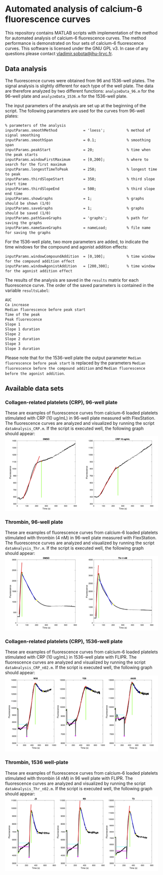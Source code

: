 # Automated analysis of calcium-6 fluorescence curves
This repository contains MATLAB scripts with implementation of the method for automated analysis of calcium-6 fluorescence curves. The method performance is demonstrated on four sets of calcium-6 fluorescence curves. This software is licensed under the GNU GPL v3. In case of any questions please contact vladimir.sobota@ihu-liryc.fr.

## Data analysis
The fluorescence curves were obtained from 96 and 1536-well plates. The signal analysis is slightly different for each type of the well plate. The data are therefore analyzed by two different functions: `analyzeData_96.m` for the 96-well plate and `analyzeData_1536.m` for the 1536-well plate.

The input parameters of the analysis are set up at the beginning of the script. The following parameters are used for the curves from 96-well plates:

```
% parameters of the analysis
inputParams.smoothMethod            = 'loess';          % method of signal smoothing
inputParams.smoothSpan              = 0.1;              % smoothing span
inputParams.peakStart               = 20;               % time when the peak starts
inputParams.windowFirstMaximum      = [0,200];          % where to search for the first maximum
inputParams.longestTimeToPeak       = 250;              % longest time to peak
inputParams.thirdSlopeStart         = 350;              % third slope start time
inputParams.thirdSlopeEnd           = 500;              % third slope end time
inputParams.showGraphs              = 1;                % graphs should be shown (1/0)
inputParams.saveGraphs              = 1;                % graphs should be saved (1/0)
inputParams.pathSaveGraphs          = 'graphs';         % path for saving the graphs
inputParams.nameSaveGraphs          = nameLoad;         % file name for saving the graphs
```

For the 1536-well plate, two more parameters are added, to indicate the time windows for the compound and agonist addition effects:

```
inputParams.windowCompoundAddition  = [0,100];          % time window for the compound addition effect
inputParams.windowAgonistAddition   = [200,300];        % time window for the agonist addition effect
```

The results of the analysis are saved in the `results` matrix for each fluorescence curve. The order of the saved parameters is contained in the variable `resultsLabel`:
```
AUC
Ca increase
Median fluorescence before peak start
Time of the peak
Peak fluorescence
Slope 1
Slope 1 duration
Slope 2
Slope 2 duration
Slope 3
Slope 3 duration
```

Please note that for the 1536-well plate the output parameter `Median fluorescence before peak start` is replaced by the parameters `Median fluorescence before the compound addition` and `Median fluorescence before the agonist addition`.

## Available data sets

### Collagen-related platelets (CRP), 96-well plate
These are examples of fluorescence curves from calcium-6 loaded platelets stimulated with CRP (10 ug/mL) in 96-well plate measured with FlexStation. The fluorescence curves are analyzed and visualized by running the script `dataAnalysis_CRP.m`. If the script is executed well, the following graph should appear:
![Sample graph](/graphs/CRP.png?raw=true)

### Thrombin, 96-well plate
These are examples of fluorescence curves from calcium-6 loaded platelets stimulated with thrombin (4 nM) in 96-well plate measured with FlexStation. The fluorescence curves are analyzed and visualized by running the script `dataAnalysis_Thr.m`. If the script is executed well, the following graph should appear:
![Sample graph](/graphs/Thr.png?raw=true)

### Collagen-related platelets (CRP), 1536-well plate
These are examples of fluorescence curves from calcium-6 loaded platelets stimulated with CRP (10 ug/mL) in 1536-well plate with FLIPR. The fluorescence curves are analyzed and visualized by running the script `dataAnalysis_CRP_n02.m`. If the script is executed well, the following graph should appear:
![Sample graph](/graphs/n02_CRP.png?raw=true)

### Thrombin, 1536 well-plate
These are examples of fluorescence curves from calcium-6 loaded platelets stimulated with thrombin (4 nM) in 96 well plate with FLIPR. The fluorescence curves are analyzed and visualized by running the script `dataAnalysis_Thr_n02.m`. If the script is executed well, the following graph should appear:
![Sample graph](/graphs/n02_Thr.png?raw=true)

